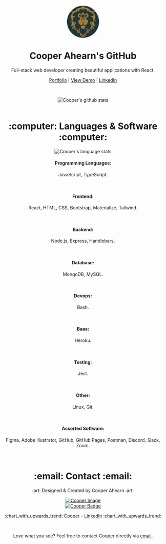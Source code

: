<p align="center">
 <img width="100px" src="./media/my_life.jpg" align="center" alt="Valiant Artwork" />
 <h1 align="center">Cooper Ahearn's GitHub</h1>
 <p align="center">Full-stack web developer creating beautiful applications with React.</p>
</p>

  <p align="center">
    <a href="https://94cooper94.github.io/portfolio/">Portfolio</a>
    |
    <a href="https://94cooper94.github.io/weatherDashboard/">View Demo</a>
    |
    <a href="https://www.linkedin.com/in/lcahearn/">LinkedIn</a>
  </p>  
  <br>
  <p align="center">
    <img alt="Cooper's github stats" src="https://github-readme-stats.vercel.app/api?username=94Cooper94&count_private=true&theme=tokyonight" />
    <br />
    <br />
  </p>
</p>

<h1 align="center">:computer: Languages & Software :computer:</h1>

<p align="center">
    <img alt="Cooper's language stats" src="https://github-readme-stats.vercel.app/api/top-langs?username=94Cooper94&count_private=true&theme=tokyonight" />
    <br />
</p>

<p align="center">
  <h4 align="center">Programming Languages:</h4><p align="center"> JavaScript, TypeScript.</p> <br>
  <h4 align="center">Frontend:</h4><p align="center"> React, HTML, CSS, Bootstrap, Materialize, Tailwind.</p> <br>
  <h4 align="center">Backend:</h4><p align="center"> Node.js, Express, Handlebars.</p> <br>
  <h4 align="center">Database:</h4><p align="center"> MongoDB, MySQL.</p> <br>
  <h4 align="center">Devops:</h4><p align="center"> Bash.</p> <br>
  <h4 align="center">Baas:</h4><p align="center"> Heroku.</p> <br>
  <h4 align="center">Testing:</h4><p align="center"> Jest.</p> <br>
  <h4 align="center">Other:</h4><p align="center"> Linux, Git.</p> <br>
  <h4 align="center">Assorted Software:</h4><p align="center"> Figma, Adobe Illustrator, GitHub, GitHub Pages, Postman, Discord, Slack, Zoom.</p> <br>
</p>
<!-- Mobile:  <br> -->
<!-- AI/ML:  <br> -->

<h1 align="center">:email: Contact :email:</h1>

<p align="center">
:art: Designed & Created by Cooper Ahearn :art:
</p>
<p align="center">
<a href="https://github.com/94Cooper94"><img alt="Cooper Image" src="https://github.com/94Cooper94.png?size=50" /></a><br>
<a href="https://github.com/94Cooper94"><img alt="Cooper Badge" src="https://img.shields.io/badge/Github-94Cooper94-4cbbb9" /></a>
</p>
<p align="center">:chart_with_upwards_trend: Cooper - <a href="https://www.linkedin.com/in/lcahearn/">LinkedIn</a> :chart_with_upwards_trend:</p>
<br>

<p align="center">Love what you see? Feel free to contact Cooper directly via <a href="mailto:LCAhearn94@gmail.com">email.</a></p>